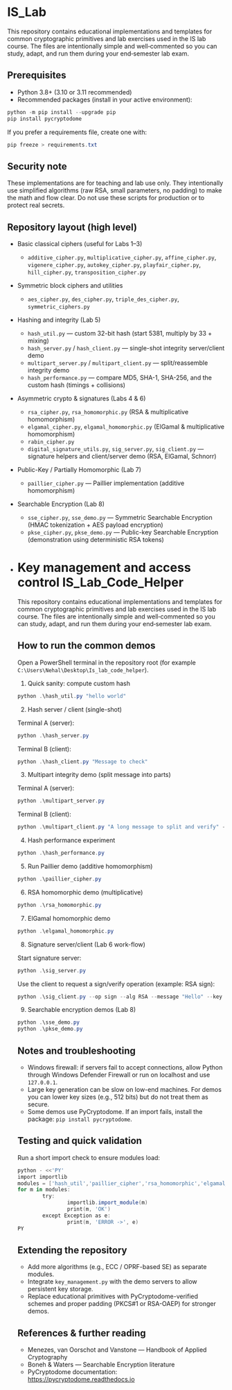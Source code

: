 IS_Lab 
===================

This repository contains educational implementations and templates for common cryptographic primitives and lab exercises used in the IS lab course. The files are intentionally simple and well‑commented so you can study, adapt, and run them during your end‑semester lab exam.

Prerequisites
-------------
- Python 3.8+ (3.10 or 3.11 recommended)
- Recommended packages (install in your active environment):

```powershell
python -m pip install --upgrade pip
pip install pycryptodome
```

If you prefer a requirements file, create one with:

```powershell
pip freeze > requirements.txt
```

Security note
-------------
These implementations are for teaching and lab use only. They intentionally use simplified algorithms (raw RSA, small parameters, no padding) to make the math and flow clear. Do not use these scripts for production or to protect real secrets.

Repository layout (high level)
-----------------------------
- Basic classical ciphers (useful for Labs 1–3)
    - `additive_cipher.py`, `multiplicative_cipher.py`, `affine_cipher.py`, `vigenere_cipher.py`, `autokey_cipher.py`, `playfair_cipher.py`, `hill_cipher.py`, `transposition_cipher.py`

- Symmetric block ciphers and utilities
    - `aes_cipher.py`, `des_cipher.py`, `triple_des_cipher.py`, `symmetric_ciphers.py`

- Hashing and integrity (Lab 5)
    - `hash_util.py` — custom 32-bit hash (start 5381, multiply by 33 + mixing)
    - `hash_server.py` / `hash_client.py` — single-shot integrity server/client demo
    - `multipart_server.py` / `multipart_client.py` — split/reassemble integrity demo
    - `hash_performance.py` — compare MD5, SHA-1, SHA-256, and the custom hash (timings + collisions)

- Asymmetric crypto & signatures (Labs 4 & 6)
    - `rsa_cipher.py`, `rsa_homomorphic.py` (RSA & multiplicative homomorphism)
    - `elgamal_cipher.py`, `elgamal_homomorphic.py` (ElGamal & multiplicative homomorphism)
    - `rabin_cipher.py`
    - `digital_signature_utils.py`, `sig_server.py`, `sig_client.py` — signature helpers and client/server demo (RSA, ElGamal, Schnorr)

- Public-Key / Partially Homomorphic (Lab 7)
    - `paillier_cipher.py` — Paillier implementation (additive homomorphism)

- Searchable Encryption (Lab 8)
    - `sse_cipher.py`, `sse_demo.py` — Symmetric Searchable Encryption (HMAC tokenization + AES payload encryption)
    - `pkse_cipher.py`, `pkse_demo.py` — Public-key Searchable Encryption (demonstration using deterministic RSA tokens)

- Key management and access control
    IS_Lab_Code_Helper
    ===================

    This repository contains educational implementations and templates for common cryptographic primitives and lab exercises used in the IS lab course. The files are intentionally simple and well‑commented so you can study, adapt, and run them during your end‑semester lab exam.

    How to run the common demos
    ---------------------------
    Open a PowerShell terminal in the repository root (for example `C:\Users\Nehal\Desktop\Is_lab_code_helper`).

    1) Quick sanity: compute custom hash

    ```powershell
    python .\hash_util.py "hello world"
    ```

    2) Hash server / client (single-shot)

    Terminal A (server):
    ```powershell
    python .\hash_server.py
    ```

    Terminal B (client):
    ```powershell
    python .\hash_client.py "Message to check"
    ```

    3) Multipart integrity demo (split message into parts)

    Terminal A (server):
    ```powershell
    python .\multipart_server.py
    ```

    Terminal B (client):
    ```powershell
    python .\multipart_client.py "A long message to split and verify" --parts 5
    ```

    4) Hash performance experiment

    ```powershell
    python .\hash_performance.py
    ```

    5) Run Paillier demo (additive homomorphism)

    ```powershell
    python .\paillier_cipher.py
    ```

    6) RSA homomorphic demo (multiplicative)

    ```powershell
    python .\rsa_homomorphic.py
    ```

    7) ElGamal homomorphic demo

    ```powershell
    python .\elgamal_homomorphic.py
    ```

    8) Signature server/client (Lab 6 work-flow)

    Start signature server:
    ```powershell
    python .\sig_server.py
    ```

    Use the client to request a sign/verify operation (example: RSA sign):
    ```powershell
    python .\sig_client.py --op sign --alg RSA --message "Hello" --key '{"n":"<n>","d":"<d>"}'
    ```

    9) Searchable encryption demos (Lab 8)

    ```powershell
    python .\sse_demo.py
    python .\pkse_demo.py
    ```

    Notes and troubleshooting
    -------------------------
    - Windows firewall: if servers fail to accept connections, allow Python through Windows Defender Firewall or run on localhost and use `127.0.0.1`.
    - Large key generation can be slow on low-end machines. For demos you can lower key sizes (e.g., 512 bits) but do not treat them as secure.
    - Some demos use PyCryptodome. If an import fails, install the package: `pip install pycryptodome`.

    Testing and quick validation
    ----------------------------
    Run a short import check to ensure modules load:

    ```powershell
    python - <<'PY'
    import importlib
    modules = ['hash_util','paillier_cipher','rsa_homomorphic','elgamal_cipher','sse_cipher','pkse_cipher']
    for m in modules:
            try:
                    importlib.import_module(m)
                    print(m, 'OK')
            except Exception as e:
                    print(m, 'ERROR ->', e)
    PY
    ```

    Extending the repository
    ------------------------
    - Add more algorithms (e.g., ECC / OPRF-based SE) as separate modules.
    - Integrate `key_management.py` with the demo servers to allow persistent key storage.
    - Replace educational primitives with PyCryptodome-verified schemes and proper padding (PKCS#1 or RSA-OAEP) for stronger demos.

    References & further reading
    --------------------------
    - Menezes, van Oorschot and Vanstone — Handbook of Applied Cryptography
    - Boneh & Waters — Searchable Encryption literature
    - PyCryptodome documentation: https://pycryptodome.readthedocs.io
